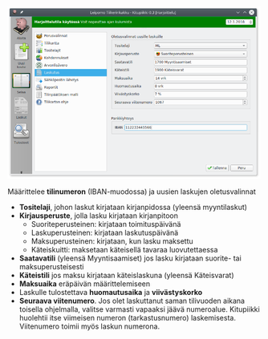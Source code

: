 ![](laskutus.png)

Määrittelee **tilinumeron** (IBAN-muodossa) ja uusien laskujen oletusvalinnat

* **Tositelaji**, johon laskut kirjataan kirjanpidossa (yleensä myyntilaskut)
* **Kirjausperuste**, jolla lasku kirjataan kirjanpitoon
  * Suoriteperusteinen: kirjataan toimituspäivänä
  * Laskuperusteinen: kirjataan laskutuspäivänä
  * Maksuperusteinen: kirjataan, kun lasku maksettu
  * Käteiskuitti: maksetaan käteisellä tavaraa luovutettaessa
* **Saatavatili** (yleensä Myyntisaamiset) jos lasku kirjataan suorite- tai maksuperusteisesti
* **Käteistili** jos maksu kirjataan käteislaskuna (yleensä Käteisvarat)
* **Maksuaika** eräpäivän määrittelemiseen
* Laskulle tulostettava **huomautusaika** ja **viivästyskorko**
* **Seuraava viitenumero**. Jos olet laskuttanut saman tilivuoden aikana toisella ohjelmalla, valitse varmasti vapaaksi jäävä numeroalue. Kitupiikki huolehtii itse viimeisen numeron (tarkastusnumero) laskemisesta. Viitenumero toimii myös laskun numerona.
